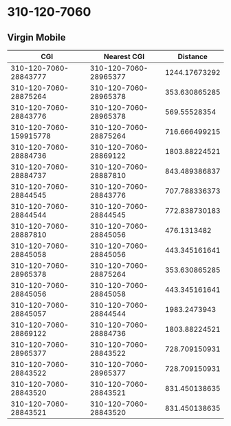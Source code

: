 # 310-120-7060
## Virgin Mobile


| CGI | Nearest CGI | Distance |
|-----|-------------|----------|
| 310-120-7060-28843777 | 310-120-7060-28965377 | 1244.17673292 |
| 310-120-7060-28875264 | 310-120-7060-28965378 | 353.630865285 |
| 310-120-7060-28843776 | 310-120-7060-28965378 | 569.55528354 |
| 310-120-7060-159915778 | 310-120-7060-28875264 | 716.666499215 |
| 310-120-7060-28884736 | 310-120-7060-28869122 | 1803.88224521 |
| 310-120-7060-28884737 | 310-120-7060-28887810 | 843.489386837 |
| 310-120-7060-28844545 | 310-120-7060-28843776 | 707.788336373 |
| 310-120-7060-28844544 | 310-120-7060-28844545 | 772.838730183 |
| 310-120-7060-28887810 | 310-120-7060-28845056 | 476.1313482 |
| 310-120-7060-28845058 | 310-120-7060-28845056 | 443.345161641 |
| 310-120-7060-28965378 | 310-120-7060-28875264 | 353.630865285 |
| 310-120-7060-28845056 | 310-120-7060-28845058 | 443.345161641 |
| 310-120-7060-28845057 | 310-120-7060-28844544 | 1983.2473943 |
| 310-120-7060-28869122 | 310-120-7060-28884736 | 1803.88224521 |
| 310-120-7060-28965377 | 310-120-7060-28843522 | 728.709150931 |
| 310-120-7060-28843522 | 310-120-7060-28965377 | 728.709150931 |
| 310-120-7060-28843520 | 310-120-7060-28843521 | 831.450138635 |
| 310-120-7060-28843521 | 310-120-7060-28843520 | 831.450138635 |
